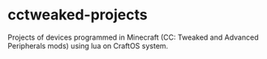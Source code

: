 # cctweaked-projects
Projects of devices programmed in Minecraft (CC: Tweaked and Advanced Peripherals mods) using lua on CraftOS system.
